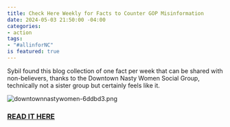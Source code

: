 ```yaml
---
title: Check Here Weekly for Facts to Counter GOP Misinformation
date: 2024-05-03 21:50:00 -04:00
categories:
- action
tags:
- "#allinforNC"
is featured: true
---
```


Sybil found this blog collection of one fact per week that can be shared with non-believers, thanks to the Downtown Nasty Women Social Group, technically not a sister group but certainly feels like it. 

![downtownnastywomen-6ddbd3.png](/uploads/downtownnastywomen-6ddbd3.png)  
  
### [READ IT HERE](https://mailchi.mp/2911f03ffe73/facts-to-counter-gop-misinformation)
